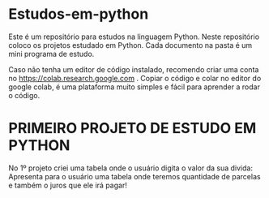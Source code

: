 # Estudos-em-python
Este é um repositório para estudos na linguagem Python.
Neste repositório coloco os projetos estudado em Python.
Cada documento na pasta é um mini programa de estudo.

Caso não tenha um editor de código instalado, recomendo criar uma conta no https://colab.research.google.com .
Copiar o código e colar no editor do google colab, é uma plataforma muito simples e fácil para aprender a rodar o código.

# PRIMEIRO PROJETO DE ESTUDO EM PYTHON
No 1º projeto criei uma tabela onde o usuário digita o valor da sua divida:
Apresenta para o usuário uma tabela onde teremos quantidade de parcelas
e também o juros que ele irá pagar!
